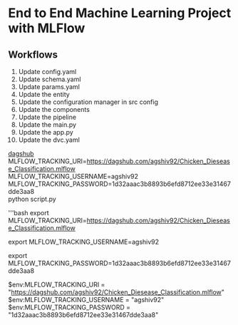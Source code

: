# End to End Machine Learning Project with MLFlow


## Workflows 
1. Update config.yaml
2. Update schema.yaml
3. Update params.yaml
4. Update the entity
5. Update the configuration manager in src config
6. Update the components
7. Update the pipeline
8. Update the main.py
9. Update the app.py
9. Update the dvc.yaml


[dagshub](https://dagshub.com/dashboard)
MLFLOW_TRACKING_URI=https://dagshub.com/agshiv92/Chicken_Diesease_Classification.mlflow \
MLFLOW_TRACKING_USERNAME=agshiv92 \
MLFLOW_TRACKING_PASSWORD=1d32aaac3b8893b6efd8712ee33e31467dde3aa8 \
python script.py


'''bash
export MLFLOW_TRACKING_URI=https://dagshub.com/agshiv92/Chicken_Diesease_Classification.mlflow

export MLFLOW_TRACKING_USERNAME=agshiv92

export MLFLOW_TRACKING_PASSWORD=1d32aaac3b8893b6efd8712ee33e31467dde3aa8


$env:MLFLOW_TRACKING_URI = "https://dagshub.com/agshiv92/Chicken_Diesease_Classification.mlflow"
$env:MLFLOW_TRACKING_USERNAME = "agshiv92"
$env:MLFLOW_TRACKING_PASSWORD = "1d32aaac3b8893b6efd8712ee33e31467dde3aa8"
